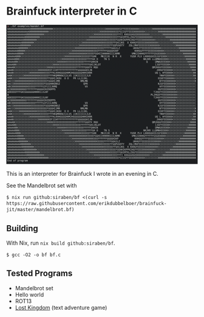 # Brainfuck interpreter in C

![Mandelbrot set program](./mandel.png)

This is an interpreter for Brainfuck I wrote in an evening in C.

See the Mandelbrot set with

```ShellSession
$ nix run github:siraben/bf <(curl -s https://raw.githubusercontent.com/erikdubbelboer/brainfuck-jit/master/mandelbrot.bf)
```

## Building
With Nix, run `nix build github:siraben/bf`.

```ShellSession
$ gcc -O2 -o bf bf.c
```

## Tested Programs
- Mandelbrot set
- Hello world
- ROT13
- [Lost Kingdom](https://github.com/rdebath/LostKingdom) (text
  adventure game)
